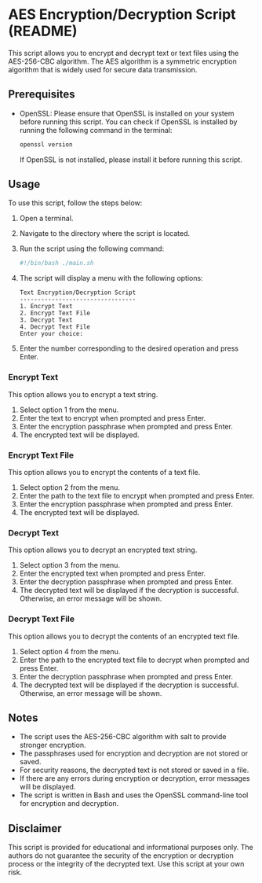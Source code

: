 # AES Encryption/Decryption Script (README)

This script allows you to encrypt and decrypt text or text files using the AES-256-CBC algorithm. The AES algorithm is a symmetric encryption algorithm that is widely used for secure data transmission.

## Prerequisites

- OpenSSL: Please ensure that OpenSSL is installed on your system before running this script. You can check if OpenSSL is installed by running the following command in the terminal:

  ```bash
  openssl version
  ```

  If OpenSSL is not installed, please install it before running this script.

## Usage

To use this script, follow the steps below:

1. Open a terminal.
2. Navigate to the directory where the script is located.
3. Run the script using the following command:

   ```bash
   #!/bin/bash ./main.sh
   ```

4. The script will display a menu with the following options:

   ```plaintext
   Text Encryption/Decryption Script
   ---------------------------------
   1. Encrypt Text
   2. Encrypt Text File
   3. Decrypt Text
   4. Decrypt Text File
   Enter your choice:
   ```

5. Enter the number corresponding to the desired operation and press Enter.

### Encrypt Text

This option allows you to encrypt a text string.

1. Select option 1 from the menu.
2. Enter the text to encrypt when prompted and press Enter.
3. Enter the encryption passphrase when prompted and press Enter.
4. The encrypted text will be displayed.

### Encrypt Text File

This option allows you to encrypt the contents of a text file.

1. Select option 2 from the menu.
2. Enter the path to the text file to encrypt when prompted and press Enter.
3. Enter the encryption passphrase when prompted and press Enter.
4. The encrypted text will be displayed.

### Decrypt Text

This option allows you to decrypt an encrypted text string.

1. Select option 3 from the menu.
2. Enter the encrypted text when prompted and press Enter.
3. Enter the decryption passphrase when prompted and press Enter.
4. The decrypted text will be displayed if the decryption is successful. Otherwise, an error message will be shown.

### Decrypt Text File

This option allows you to decrypt the contents of an encrypted text file.

1. Select option 4 from the menu.
2. Enter the path to the encrypted text file to decrypt when prompted and press Enter.
3. Enter the decryption passphrase when prompted and press Enter.
4. The decrypted text will be displayed if the decryption is successful. Otherwise, an error message will be shown.

## Notes

- The script uses the AES-256-CBC algorithm with salt to provide stronger encryption.
- The passphrases used for encryption and decryption are not stored or saved.
- For security reasons, the decrypted text is not stored or saved in a file.
- If there are any errors during encryption or decryption, error messages will be displayed.
- The script is written in Bash and uses the OpenSSL command-line tool for encryption and decryption.

## Disclaimer

This script is provided for educational and informational purposes only. The authors do not guarantee the security of the encryption or decryption process or the integrity of the decrypted text. Use this script at your own risk.
